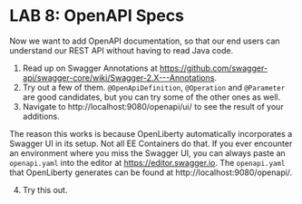 # LAB 8: OpenAPI Specs

Now we want to add OpenAPI documentation, so that our end users can understand our REST API without having to read Java code.

1. Read up on Swagger Annotations at https://github.com/swagger-api/swagger-core/wiki/Swagger-2.X---Annotations.
2. Try out a few of them. `@OpenApiDefinition`, `@Operation` and `@Parameter` are good candidates, but you can try some of the other ones as well.
3. Navigate to http://localhost:9080/openapi/ui/ to see the result of your additions.

The reason this works is because OpenLiberty automatically incorporates a Swagger UI in its setup.
Not all EE Containers do that.
If you ever encounter an environment where you miss the Swagger UI, you can always paste an `openapi.yaml` into the editor at https://editor.swagger.io.
The `openapi.yaml` that OpenLiberty generates can be found at http://localhost:9080/openapi/. 

4. Try this out.